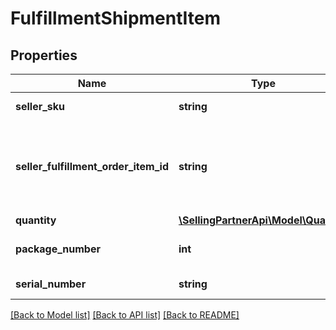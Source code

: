 # FulfillmentShipmentItem

## Properties
Name | Type | Description | Notes
------------ | ------------- | ------------- | -------------
**seller_sku** | **string** | The seller SKU of the item. | 
**seller_fulfillment_order_item_id** | **string** | The fulfillment order item identifier that the seller created and submitted with a call to the createFulfillmentOrder operation. | 
**quantity** | [**\SellingPartnerApi\Model\Quantity**](Quantity.md) |  | 
**package_number** | **int** | An identifier for the package that contains the item quantity. | [optional] 
**serial_number** | **string** | The serial number of the shipped item. | [optional] 

[[Back to Model list]](../README.md#documentation-for-models) [[Back to API list]](../README.md#documentation-for-api-endpoints) [[Back to README]](../README.md)


